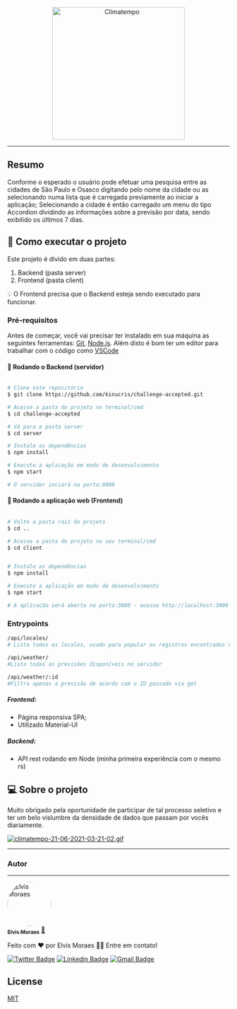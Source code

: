 <p align="center">
  <a href="http://www.climatempo.com.br">
      <img src="http://i.imgur.com/Q9lCAMF.png" alt="Climatempo" width="300px"/>
  </a>
</p>

---

## Resumo

Conforme o esperado o usuário pode efetuar uma pesquisa entre as cidades de São Paulo e Osasco digitando pelo nome da cidade ou as selecionando numa lista que é carregada previamente ao iniciar a aplicação; Selecionando a cidade é então carregado um menu do tipo Accordion dividindo as informações sobre a previsão por data, sendo exibilido os últimos 7 dias.

## 🚀 Como executar o projeto

Este projeto é divido em duas partes:

1. Backend (pasta server)
2. Frontend (pasta client)

💡 O Frontend precisa que o Backend esteja sendo executado para funcionar.

### Pré-requisitos

Antes de começar, você vai precisar ter instalado em sua máquina as seguintes ferramentas:
[Git](https://git-scm.com), [Node.js](https://nodejs.org/en/).
Além disto é bom ter um editor para trabalhar com o código como [VSCode](https://code.visualstudio.com/)

#### 🎲 Rodando o Backend (servidor)

```bash

# Clone este repositório
$ git clone https://github.com/kinucris/challenge-accepted.git

# Acesse a pasta do projeto no terminal/cmd
$ cd challenge-accepted

# Vá para a pasta server
$ cd server

# Instale as dependências
$ npm install

# Execute a aplicação em modo de desenvolvimento
$ npm start

# O servidor inciará na porta:9000

```

#### 🧭 Rodando a aplicação web (Frontend)

```bash

# Volte a pasta raiz do projeto
$ cd ..

# Acesse a pasta do projeto no seu terminal/cmd
$ cd client


# Instale as dependências
$ npm install

# Execute a aplicação em modo de desenvolvimento
$ npm start

# A aplicação será aberta na porta:3000 - acesse http://localhost:3000

```

### Entrypoints

```bash
/api/locales/
# Lista todos os locales, usado para popular os registros encontrados no Select no início da aplicação

/api/weather/
#Lista todas as previsões disponíveis no servidor

/api/weather/:id
#Filtra apenas a previsão de acordo com o ID passado via get
```

##### Frontend:

-   Página responsiva SPA;
-   Utilizado Material-UI

##### Backend:

-   API rest rodando em Node (minha primeira experiência com o mesmo rs)

## 💻 Sobre o projeto

Muito obrigado pela oportunidade de participar de tal processo seletivo e ter um belo vislumbre da densidade de dados que passam por vocês diariamente.

[![climatempo-21-06-2021-03-21-02.gif](https://s6.gifyu.com/images/GIF-21-06-2021-03-21-02.gif)](https://gifyu.com/image/1okI)

---

### Autor

---

<a href="https://www.linkedin.com/in/elvis-moraes/">
 <img style="border-radius: 50%;" src="https://instagram.fqcj2-1.fna.fbcdn.net/v/t51.2885-19/s150x150/174424542_464963584624718_4037314511517003129_n.jpg?tp=1&_nc_ht=instagram.fqcj2-1.fna.fbcdn.net&_nc_ohc=BTAmY8JetxcAX_8_ptj&edm=AP_V10EBAAAA&ccb=7-4&oh=9edf1d0e24a42b002aab750eda40943b&oe=60CBCCE8&_nc_sid=4f375e" width="100px;" alt="Elvis Moraes"/>
 <br />
 <sub><b>Elvis Moraes</b></sub></a> <a href="https://www.linkedin.com/in/elvis-moraes/" title="linkedin">🚀</a>

Feito com ❤️ por Elvis Moraes 👋🏽 Entre em contato!

[![Twitter Badge](https://img.shields.io/badge/-@kinucris-1ca0f1?style=flat-square&labelColor=1ca0f1&logo=twitter&logoColor=white&link=https://twitter.com/kinucris)](https://twitter.com/kinucris) [![Linkedin Badge](https://img.shields.io/badge/-Elvis-blue?style=flat-square&logo=Linkedin&logoColor=white&link=https://www.linkedin.com/in/elvis-moraes/)](https://www.linkedin.com/in/elvis-moraes/)
[![Gmail Badge](https://img.shields.io/badge/-elvismoraes@gmail.com-c14438?style=flat-square&logo=Gmail&logoColor=white&link=mailto:elvismoraes@gmail.com)](mailto:elvismoraes@gmail.com)

## License

[MIT](https://choosealicense.com/licenses/mit/)
